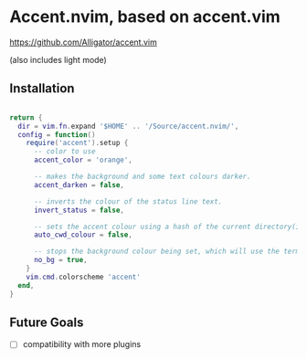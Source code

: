 # Accent.nvim, based on accent.vim
https://github.com/Alligator/accent.vim

(also includes light mode)

## Installation

```lua

return {
  dir = vim.fn.expand '$HOME' .. '/Source/accent.nvim/',
  config = function()
    require('accent').setup {
      -- color to use
      accent_color = 'orange',

      -- makes the background and some text colours darker.
      accent_darken = false,

      -- inverts the colour of the status line text.
      invert_status = false,

      -- sets the accent colour using a hash of the current directory(i think it's broken)
      auto_cwd_colour = false,

      -- stops the background colour being set, which will use the terminal default
      no_bg = true,
    }
    vim.cmd.colorscheme 'accent'
  end,
}
```

## Future Goals

- [ ] compatibility with more plugins
